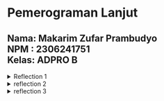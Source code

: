 # Pemerograman Lanjut

<h2>
Nama: Makarim Zufar Prambudyo
<br>
NPM : 2306241751
<br>
Kelas: ADPRO B 
</h2>

<details>
<summary>
Reflection 1
</summary>
Dalam tutorial yang saya kerjakan ini, saya telah menerapkan Clean Code Principles untuk menjaga kode tetap rapi, mudah dibaca, dan mudah di pelihara. selain itu, saya juga memperhatikan Secure Coding Practices untuk meningkatkan kemanan aplikasi kita dan menghindari potensi eksploitasi. Berikut adalah rincian lengkapnya:

1. Clean Code Principles
-   setiap class, method, dan variabel menggunakan nama yang deskriptif agar langsung bisa dipahami tanpa perlu banyak komentar
-   Single Responsibility Principle
Setiap metode hanya memiliki satu tanggun jawab dan tidak mencampur berbagai tugas sekaligus.
-   DRY (Don't repeat yourself)
kita menggunakan kode findAll() untuk mengambil semua produk, menghindari penulisan kode yang sama berulang kali.
-   Simplicity
kode dibuat sesederhana mungkin tanpa logika yang kompleks dan berbelit-belit
2. Secure Coding Practices
-   menggunakan UUID untuk ID Produk
ID produk dihasilkan secara acak dan unik menggunakan UUID untuk mencegah prediksi id oleh penyerang
-   Validasi Data dan Null Check untuk mencegah error
saat melakukan update atau delete produk, kita memastikan produk benar-benar ada sebelum memodifikasinya.
</details>
<details>
<summary>
reflection 2
</summary>

1. setelah menulis unit test, saya merasa lebih yakin terhadap kode yang akhirnya saya deploy atau saya kerjakan karena unit test sendiri berfungsi sebagai test untuk memastikan bahwa semua kode bekeja secara normal. unit test sangat berguna untuk menangani sistem dengan skala yang lebih besar. proses ini mendorong penulisan kode yang lebih modular dan mudah di uji

2. berapa banyak unit test yang harus saya tulis dalam 1 kelas tergantung pada kompleksitas dan jumlah fitur yang di uji contohnya seperti path yang berjalan sesuai harapan, edge case dari logika dan sistem sistem yang ada dan error handling 

3. salah satu cara untuk mengukur kecukupan unit test adalah dengan menggunakan code coverage. code coverage mengukur persentase dari kode yang sudah di cek. namun memiliki 100% coverage belum tentu kode bebas dari bug

4. ketika membuat functional test yang mirip dengan createProductFuntionalTest.java ada beberapa masalah yaitu seperti duplikasi kode yang membuat pemeliharaan lebih sulit, kurangnya sifat reusability. saran mungkin kita bisa menggunakan superclass yang berisi setup umum dan instance variable yang bisa digunakan untuk semua test suite 
</details>

<details>
<summary>
reflection 3
</summary>
isu kualitas kode yang diperbaiki dan strategi perbaikannya

1. masalah cangkupan branch dalam metode updateProduct
masalah: beberapa kondisi tidak diuji dalam test case, sehngga ada cabang kode yang tidak tercakup di laporan JaCoCo.
solusi: menambahkan test case untuk skenario id atau updateProduct bernilai null, memastikan semua jalur eksekusi diuji
2. penanganan input null dengan lebih baik
masalah: metode updateProduct tidak menangani kasus di mana updateProduct atau id bernilai null, yang dapat menyebabkan NullPointerException saat runtime
solusi: menambahkan validasi dan test case untuk memastihkan metode menangani null dengan melemparkan exception yang sesuai
3. memastikan update di repository berjalan dengan benar
masalah: test sebelumnya tidak memastikan apakah perubahan data (productName, productQuantity) benar-benar tersimpan di repository
solusi: Memperluas test case untuk memverifikasi bahwa data dalam repository berubah setelah updateProduct dipanngil

analisis CI/CD: apakah sudah memenuhi definisi continous integration dan continous deployment
1. continous integration (CI)
- sudah memenuhi pengujian otomatis, pipeline menjalankan unit test jUniit dan JaCoCo setiap perubahan code
- terintegrasi dengan version Control yaitu github
- penerapan standar kode yang ketat untuk memastikan kualitas code terjaga
2. Continous deployment (CD)
- otomatisasi Deployment sudah terpenuhi ketika kita melakukan push code yang sudah final ke main, akan langsung melakukan deployement ke koyeb
</details>